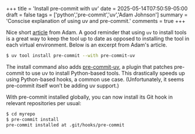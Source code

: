 +++
title = 'Install pre-commit with uv'
date = 2025-05-14T07:50:59-05:00
draft = false
tags = ['python','pre-commit','uv','Adam Johnson']
summary = 'Conscise explanation of using uv and pre-commit.'
comments = true
+++

Nice short [article](https://adamj.eu/tech/2025/05/07/pre-commit-install-uv/)
from Adam.
A good reminder that using `uv` to install tools is a great way to keep the tool up to
date as opposed to installing the tool in each virtual environment.
Below is an excerpt from Adam's article.

```bash
$ uv tool install pre-commit --with pre-commit-uv
```

The install command also adds [pre-commit-uv](https://pypi.org/project/pre-commit-uv/),
a plugin that patches pre-commit to use uv to install Python-based tools.
This drastically speeds up using Python-based hooks, a common use case. 
(Unfortunately, it seems pre-commit itself won’t be adding uv support.)

With pre-commit installed globally, you can now install its Git hook in relevant repositories per usual:

```bash
$ cd myrepo
$ pre-commit install
pre-commit installed at .git/hooks/pre-commit
```
